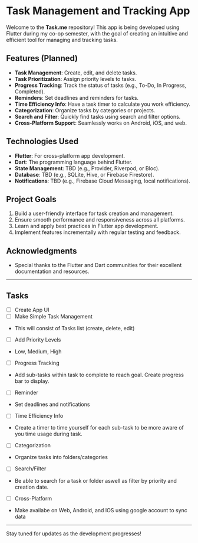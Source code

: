 # Task Management and Tracking App

Welcome to the **Task.me** repository! This app is being developed using Flutter during my co-op semester, with the goal of creating an intuitive and efficient tool for managing and tracking tasks.

## Features (Planned)

- **Task Management**: Create, edit, and delete tasks.
- **Task Prioritization**: Assign priority levels to tasks.
- **Progress Tracking**: Track the status of tasks (e.g., To-Do, In Progress, Completed).
- **Reminders**: Set deadlines and reminders for tasks.
- **Time Efficiency Info**: Have a task timer to calculate you work efficiency.
- **Categorization**: Organize tasks by categories or projects.
- **Search and Filter**: Quickly find tasks using search and filter options.
- **Cross-Platform Support**: Seamlessly works on Android, iOS, and web.

## Technologies Used

- **Flutter**: For cross-platform app development.
- **Dart**: The programming language behind Flutter.
- **State Management**: TBD (e.g., Provider, Riverpod, or Bloc).
- **Database**: TBD (e.g., SQLite, Hive, or Firebase Firestore).
- **Notifications**: TBD (e.g., Firebase Cloud Messaging, local notifications).

## Project Goals

1. Build a user-friendly interface for task creation and management.
2. Ensure smooth performance and responsiveness across all platforms.
3. Learn and apply best practices in Flutter app development.
4. Implement features incrementally with regular testing and feedback.

## Acknowledgments

- Special thanks to the Flutter and Dart communities for their excellent documentation and resources.
---
## Tasks
- [ ] Create App UI
- [ ] Make Simple Task Management
- This will consist of Tasks list (create, delete, edit)
- [ ] Add Priority Levels 
- Low, Medium, High
- [ ] Progress Tracking
- Add sub-tasks within task to complete to reach goal. Create progress bar to display.
- [ ] Reminder
- Set deadlines and notifications
- [ ] Time Efficiency Info
- Create a timer to time yourself for each sub-task to be more aware of you time usage during task.
- [ ] Categorization
- Organize tasks into folders/categories
- [ ] Search/Filter
- Be able to search for a task or folder aswell as filter by priority and creation date.
- [ ] Cross-Platform
- Make availabe on Web, Android, and IOS using google account to sync data
---

Stay tuned for updates as the development progresses!

